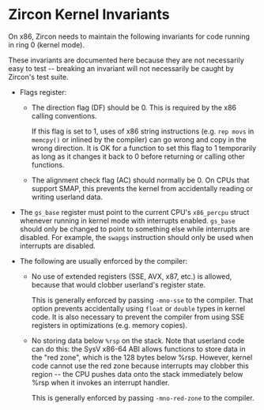 # Zircon Kernel Invariants

On x86, Zircon needs to maintain the following invariants for code running
in ring 0 (kernel mode).

These invariants are documented here because they are not necessarily easy
to test -- breaking an invariant will not necessarily be caught by
Zircon's test suite.

* Flags register:

  * The direction flag (DF) should be 0.  This is required by the x86
    calling conventions.

    If this flag is set to 1, uses of x86 string instructions (e.g. `rep
    movs` in `memcpy()` or inlined by the compiler) can go wrong and copy
    in the wrong direction.  It is OK for a function to set this flag to 1
    temporarily as long as it changes it back to 0 before returning or
    calling other functions.

  * The alignment check flag (AC) should normally be 0.  On CPUs that
    support SMAP, this prevents the kernel from accidentally reading or
    writing userland data.

* The `gs_base` register must point to the current CPU's `x86_percpu`
  struct whenever running in kernel mode with interrupts enabled.
  `gs_base` should only be changed to point to something else while
  interrupts are disabled.  For example, the `swapgs` instruction should
  only be used when interrupts are disabled.

* The following are usually enforced by the compiler:

  * No use of extended registers (SSE, AVX, x87, etc.) is allowed, because
    that would clobber userland's register state.

    This is generally enforced by passing `-mno-sse` to the compiler.  That
    option prevents accidentally using `float` or `double` types in kernel
    code.  It is also necessary to prevent the compiler from using SSE
    registers in optimizations (e.g. memory copies).

  * No storing data below `%rsp` on the stack.  Note that userland code can
    do this: the SysV x86-64 ABI allows functions to store data in the "red
    zone", which is the 128 bytes below %rsp.  However, kernel code cannot
    use the red zone because interrupts may clobber this region -- the CPU
    pushes data onto the stack immediately below %rsp when it invokes an
    interrupt handler.

    This is generally enforced by passing `-mno-red-zone` to the compiler.
